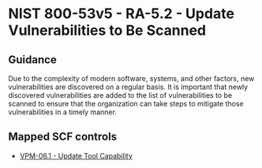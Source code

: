 # NIST 800-53v5 - RA-5.2 - Update Vulnerabilities to Be Scanned
## Guidance
Due to the complexity of modern software, systems, and other factors, new vulnerabilities are discovered on a regular basis. It is important that newly discovered vulnerabilities are added to the list of vulnerabilities to be scanned to ensure that the organization can take steps to mitigate those vulnerabilities in a timely manner.
## Mapped SCF controls
- [VPM-06.1 - Update Tool Capability](../scf/vpm-061-updatetoolcapability.md)